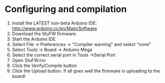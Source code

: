 # Configuring and compilation

  1. Install the LATEST non-beta Arduino IDE: http://www.arduino.cc/en/Main/Software
  2. Download the StuFW firmware:
  3. Start the Arduino IDE
  4. Select File -> Preferences -> "Compiler warning" and select "none"
  5. Select Tools -> Board -> Arduino Mega
  6. Select the correct serial port in Tools ->Serial Port
  7. Open StuFW.ino
  8. Click the Verify/Compile button
  9. Click the Upload button. If all goes well the firmware is uploading to the board!
